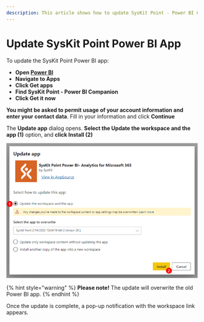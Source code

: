 ```yaml
---
description: This article shows how to update SysKit Point - Power BI Companion app.
---
```


# Update SysKit Point Power BI App

To update the SysKit Point Power BI app:

* **Open [Power BI](https://app.powerbi.com/)**
* **Navigate to Apps**
* **Click Get apps**
* **Find SysKit Point - Power BI Companion**
* **Click Get it now**

**You might be asked to permit usage of your account information and enter your contact data**. Fill in your information and click **Continue**

The **Update app** dialog opens. 
**Select the Update the workspace and the app (1)** option, and **click Install (2)**

![Update app dialog](../.gitbook/assets/upgrade-power-bi_update-dialog.png)

{% hint style="warning" %}
**Please note!**
The update will overwrite the old Power BI app.
{% endhint %}

Once the update is complete, a pop-up notification with the workspace link appears.
